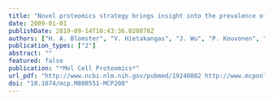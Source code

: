 ```yaml
---
title: "Novel proteomics strategy brings insight into the prevalence of SUMO-2 target sites"
date: 2009-01-01
publishDate: 2019-09-14T10:43:36.020878Z
authors: ["H. A. Blomster", "V. Hietakangas", "J. Wu", "P. Kouvonen", "S. Hautaniemi", "L. Sistonen"]
publication_types: ["2"]
abstract: ""
featured: false
publication: "*Mol Cell Proteomics*"
url_pdf: "http://www.ncbi.nlm.nih.gov/pubmed/19240082 http://www.mcponline.org/content/8/6/1382.full.pdf"
doi: "10.1074/mcp.M800551-MCP200"
---
```


